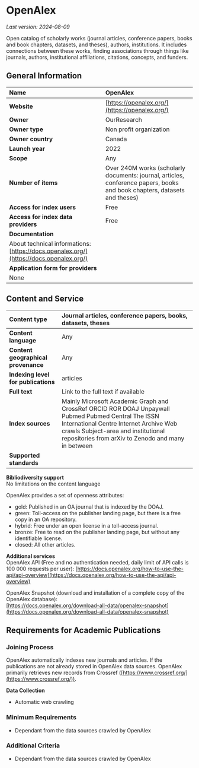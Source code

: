 # OpenAlex

*Last version: 2024-08-09*

Open catalog of scholarly works (journal articles, conference papers, books and book chapters, datasets, and theses), authors, institutions. It includes connections between these works, finding associations through things like journals, authors, institutional affiliations, citations, concepts, and funders. 

## General Information

| Name | OpenAlex |
| :---- | :---- |
| **Website** | [https://openalex.org/](https://openalex.org/) |
| **Owner** | OurResearch |
| **Owner type** | Non profit organization |
| **Owner country** | Canada |
| **Launch year** | 2022 |
| **Scope** | Any |
| **Number of items** | Over 240M works (scholarly documents: journal, articles, conference papers, books and book chapters, datasets and theses) |
| **Access for index users** | Free |
| **Access for index data providers** | Free |
| **Documentation** |  |
| About technical informations: [https://docs.openalex.org/](https://docs.openalex.org/)  |  |
| **Application form for providers** |  |
| None |  |

## Content and Service

| Content type | Journal articles, conference papers, books, datasets, theses |
| :---- | :---- |
| **Content language** | Any |
| **Content geographical provenance** | Any |
| **Indexing level for publications** | articles |
| **Full text** | Link to the full text if available |
| **Index sources** | Mainly Microsoft Academic Graph and CrossRef ORCID ROR DOAJ Unpaywall Pubmed Pubmed Central The ISSN International Centre Internet Archive  Web crawls Subject-area and institutional repositories from arXiv to Zenodo and many in between |
| **Supported standards** |  |

**Bibliodiversity support**  
No limitations on the content language

OpenAlex provides a set of openness attributes:

* gold: Published in an OA journal that is indexed by the DOAJ.  
* green: Toll-access on the publisher landing page, but there is a free copy in an OA repository.  
* hybrid: Free under an open license in a toll-access journal.  
* bronze: Free to read on the publisher landing page, but without any identifiable license.  
* closed: All other articles.

**Additional services**  
OpenAlex API (Free and no authentication needed, daily limit of API calls is 100 000 requests per user): [https://docs.openalex.org/how-to-use-the-api/api-overview](https://docs.openalex.org/how-to-use-the-api/api-overview) 

OpenAlex Snapshot (download and installation of a complete copy of the OpenAlex database):  
[https://docs.openalex.org/download-all-data/openalex-snapshot](https://docs.openalex.org/download-all-data/openalex-snapshot) 

## Requirements for Academic Publications

### Joining Process

OpenAlex automatically indexes new journals and articles. If the publications are not already stored in OpenAlex data sources. OpenAlex primarily retrieves new records from Crossref ([https://www.crossref.org/](https://www.crossref.org/)).

**Data Collection** 

* Automatic web crawling

### Minimum Requirements

* Dependant from the data sources crawled by OpenAlex

### Additional Criteria

* Dependant from the data sources crawled by OpenAlex

